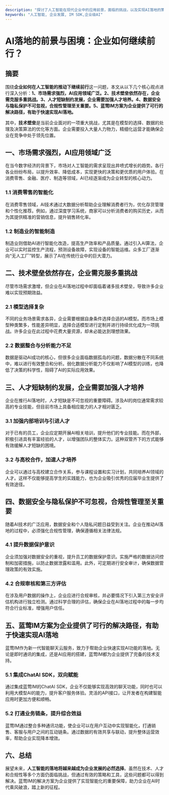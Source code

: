 ```yaml
---
description: "探讨了人工智能在现代企业中的应用前景，面临的挑战，以及实现AI落地的策略和建议。"
keywords: "人工智能, 企业发展, IM SDK,企业级AI"
---
```

# AI落地的前景与困境：企业如何继续前行？

## 摘要

围绕**企业如何在人工智能的推动下继续前行**这一问题，本文从以下几个核心观点进行深入分析：**1、市场需求强烈，AI应用领域广泛。2、技术壁垒依然存在，企业需克服多重挑战。3、人才短缺制约发展，企业需要加强人才培养。4、数据安全与隐私保护不可忽视，合规性管理至关重要。5、蓝莺IM方案为企业提供了可行的解决路径，有助于快速实现AI落地。** 

其中，**技术壁垒**是当前企业面对的一项重大挑战，尤其是在模型的选择、数据的处理及决策算法的优化等方面。企业需要投入大量人力物力，精细化运营才能确保企业在竞争中处于领先位置。

## 一、市场需求强烈，AI应用领域广泛

在当今数字经济的背景下，市场对人工智能的需求呈现出井喷式增长的趋势。各行各业纷纷布局，以提升效率、降低成本，实现更快的决策和更优质的用户体验。在消费零售、金融、医疗、制造等领域，AI已经逐渐成为企业转型的核心动力。

### 1.1 消费零售的智能化

在消费零售领域，AI技术通过大数据分析帮助企业理解消费者行为，优化存货管理和个性化推荐。例如，通过深度学习系统，商家可以分析消费者的购买历史，从而为其提供精准的营销信息，提升销售转化率。

### 1.2 制造业的智能制造

制造业则借助AI进行智能化改造，提高生产效率和产品质量。通过引入AI算法，企业可以实时监控生产流程，预测设备故障，实现设备的智能运维。众多工厂逐渐向“无人工厂”转型，展示了AI在传统行业中的巨大潜力。

## 二、技术壁垒依然存在，企业需克服多重挑战

尽管市场需求激增，但企业在AI落地过程中却面临着诸多技术壁垒，导致许多企业难以实现预期效益。

### 2.1 模型选择复杂

不同的业务场景需求各异，企业需要根据自身条件选择合适的AI模型。而市场上模型种类繁多，性能差异明显，选择合适模型进行定制并进行持续优化成为一项挑战。许多企业在此过程中花费大量资源，却未必能达到理想效果。

### 2.2 数据整合与分析能力不足

数据是驱动AI成功的核心，但很多企业面临数据孤岛的问题，数据分散在不同系统中，难以进行有效整合和分析。弱化数据分析能力不仅影响了AI模型的训练，也降低了决策的科学性，阻碍了AI的实际应用效果。

## 三、人才短缺制约发展，企业需要加强人才培养

企业在推行AI落地时，人才短缺是不可忽视的重要障碍。涉及AI的岗位通常需求较高的专业技能，但目前市场上具备相应能力的人才相对匮乏。

### 3.1 加强内部培训与引进人才

对于已有的员工，企业应定期开展AI相关培训，提升他们的专业技能。而在外部，积极引进具有丰富经验的人才，以增强团队的整体实力。这种双管齐下的方式能够有效缓解人才短缺的困境。

### 3.2 与高校合作，加速人才培养

企业可以通过与高校建立合作关系，参与课程设置和实习计划，共同培养AI领域的人才。这样不仅能够提高学生的实践能力，也为企业吸引优秀的应届毕业生提供了有效途径。

## 四、数据安全与隐私保护不可忽视，合规性管理至关重要

随着AI技术的广泛应用，数据安全和个人隐私问题日益受到关注。企业在推动AI落地的过程中，必须强化合规性管理，确保遵循相关法律法规。

### 4.1 提升数据保护意识

企业须加强对数据安全的重视，提升员工的数据保护意识。实施严格的数据访问控制和加密措施，以防止数据泄露和滥用。此外，可定期进行安全审计，确保数据管理政策的有效实施。

### 4.2 合规审核和第三方评估

在涉及用户数据的操作上，企业应进行合规审核，并必要情况下引入第三方安全评估机构进行独立检测。通过科学合理的评估，确保企业在AI落地过程中的每一步均符合行业标准，增强用户信任。

## 五、蓝莺IM方案为企业提供了可行的解决路径，有助于快速实现AI落地

蓝莺IM作为新一代智能聊天云服务，致力于帮助企业快速实现AI功能的落地。无论是即时通讯的集成，还是AI应用的搭建，蓝莺IM都为企业提供了完备的技术支持。

### 5.1 集成ChatAI SDK，双向赋能

通过集成蓝莺IM的ChatAI SDK，企业不仅能够实现高效的聊天功能，同时也可以利用大模型AI的能力，提升客户服务体验。灵活的API接口，让开发者在构建智能应用时更加方便和顺畅。

### 5.2 打通业务链条，提升综合效益

蓝莺IM通过整合多种通讯功能，使企业可以在用户互动中实现智能化，打通销售、客服与用户之间的互动链条。通过数据的有效共享与联动，提升整体运营效率，帮助企业实现降本增效。

## 六、总结

展望未来，**人工智能的落地将越来越成为企业发展的必然选择**。虽然在技术、人才和合规性等多个方面仍面临挑战，但通过有效的策略和工具，这些问题都可以得到解决。蓝莺IM的解决方案为企业提供了实现智能化的重要保障，助力企业在AI时代乘风破浪，踏上新的征程。
